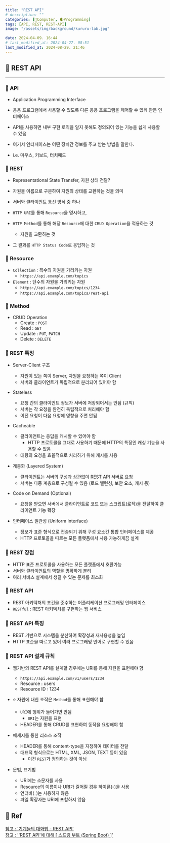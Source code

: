```yaml
---
title: "REST API"
# description: ""
categories: [💫Computer, 🌒Programming]
tags: [API, REST, REST-API]
image: "/assets/img/background/kururu-lab.jpg"

date: 2024-04-09. 16:44
# last_modified_at: 2024-04-27. 08:51
last_modified_at: 2024-08-29. 21:46
---
```


## 💫 REST API

---

### 🫧 API

- Application Programming Interface
- 응용 프로그램에서 사용할 수 있도록 다른 응용 프로그램을 제어할 수 있께 만든 인터페이스
- API를 사용하면 내부 구현 로직을 알지 못해도 정의되어 있는 기능을 쉽게 사용할 수 있음

- 여기서 인터페이스는 어떤 장치간 정보를 주고 받는 방법을 말한다.
- i.e. 마우스, 키보드, 터치패드

### 🫧 REST

- Representational State Transfer, 자원 상태 전달?
- 자원을 이름으로 구분하여 자원의 상태를 교환하는 것을 의미
- 서버와 클라이언트 통신 방식 중 하나

- `HTTP URI`를 통해 `Resource`을 명시하고,
- `HTTP Method`를 통해 해당 `Resource`에 대한 `CRUD Operation`을 적용하는 것
  - 자원을 교환하는 것
- 그 결과를 `HTTP Status Code`로 응답하는 것

### 🫧 Resource

- `Collection` : 복수의 자원을 가리키는 자원
  - `https://api.example.com/topics`
- `Element` : 단수의 자원을 가리키는 자원
  - `https://api.example.com/topics/1234`
  - `https://api.example.com/topics/rest-api`

### 🫧 Method

- CRUD Operation
  - Create : `POST`
  - Read : `GET`
  - Update : `PUT`, `PATCH`
  - Delete : `DELETE`

### 🫧 REST 특징

- Server-Client 구조
  - 자원이 있는 쪽이 Server, 자원을 요청하는 쪽이 Client
  - 서버와 클라이언트가 독립적으로 분리되어 있어야 함

- Stateless
  - 요청 간의 클라이언트 정보가 서버에 저장되어서는 안됨 (규칙)
  - 서버는 각 요청을 완전히 독립적으로 처리해야 함
  - 이전 요청이 다음 요청에 영향을 주면 안됨

- Cacheable
  - 클라이언트는 응답을 캐시할 수 있어야 함
    - HTTP 프로토콜을 그대로 사용하기 때문에 HTTP의 특징인 캐싱 기능을 사용할 수 있음
  - 대량의 요청을 효율적으로 처리하기 위해 캐시를 사용

- 계층화 (Layered System)
  - 클라이언트는 서버의 구성과 상관없이 REST API 서버로 요청
  - 서버는 다중 계층으로 구성될 수 있음 (로드 밸런싱, 보안 요소, 캐시 등)

- Code on Demand (Optional)
  - 요청을 받으면 서버에서 클라이언트로 코드 또는 스크립트(로직)을 전달하여 클라이언트 기능 확장

- 인터페이스 일관성 (Uniform Interface)
  - 정보가 표준 형식으로 전송되기 위해 구성 요소간 통합 인터페이스를 제공
  - HTTP 프로토콜을 따르는 모든 플랫폼에서 사용 가능하게끔 설계

### 🫧 REST 장점

- HTTP 표준 프로토콜을 사용하는 모든 플랫폼에서 호환가능
- 서버와 클라이언트의 역할을 명확하게 분리
- 여러 서비스 설계에서 생길 수 있는 문제를 최소화

### 🫧 REST API

- REST 아키텍처의 조건을 준수하는 어플리케이션 프로그래밍 인터페이스
- `RESTful` : REST 아키텍처를 구현하는 웹 서비스

### 🫧 REST API 특징

- REST 기반으로 시스템을 분산하여 확장성과 재사용성을 높임
- HTTP 표준을 따르고 있어 여러 프로그래밍 언어로 구현할 수 있음

### 🫧 REST API 설계 규칙

- 웹기반의 REST API를 설계할 경우에는 URI를 통해 자원을 표현해야 함
  - `https://api.example.com/v1/users/1234`
  - Resource : users
  - Resource ID : 1234

- ⭐ 자원에 대한 조작은 `Method`를 통해 표현해야 함
  - `URI`에 행위가 들어가면 안됨
    - `URI`는 자원을 표현
  - HEADER를 통해 CRUD를 표현하여 동작을 요청해야 함

- 메세지를 통한 리소스 조작
  - HEADER를 통해 content-type을 지정하여 데이터를 전달
  - 대표적 형식으로는 HTML, XML, JSON, TEXT 등이 있음
    - 이건 `REST`가 정의하는 것이 아님

- 문법, 표기법
  - URI에는 소문자를 사용
  - Resource의 이름이나 URI가 길어질 경우 하이픈(-)을 사용
  - 언더바(_)는 사용하지 않음
  - 파일 확장자는 URI에 포함하지 않음

## 💫 Ref

[참고 : '기계들의 대화법 - REST API'](https://www.youtube.com/watch?v=PmY3dWcCxXI)  
[참고 : ''REST API'에 대해 [ 스프링 부트 (Spring Boot) ]'](https://www.youtube.com/watch?v=lceS3HbGXt4)  
